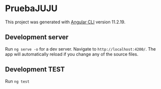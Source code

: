 # PruebaJUJU

This project was generated with [Angular CLI](https://github.com/angular/angular-cli) version 11.2.19.

## Development server

Run `ng serve -o` for a dev server. Navigate to `http://localhost:4200/`. The app will automatically reload if you change any of the source files.

## Development TEST

Run `ng test`
